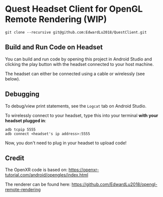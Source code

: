 # Quest Headset Client for OpenGL Remote Rendering (WIP)

```
git clone --recursive git@github.com:EdwardLu2018/QuestClient.git
```

## Build and Run Code on Headset

You can build and run code by opening this project in Android Studio and clicking the play button with the headset connected to your host machine.

The headset can either be connected using a cable or wirelessly (see below).

## Debugging

To debug/view print statements, see the `Logcat` tab on Android Studio.

To wirelessly connect to your headset, type this into your terminal __with your headset plugged in__:
```
adb tcpip 5555
adb connect <headset's ip address>:5555
```
Now, you don't need to plug in your headset to upload code!

## Credit

The OpenXR code is based on: https://openxr-tutorial.com/android/opengles/index.html

The renderer can be found here: https://github.com/EdwardLu2018/opengl-remote-rendering
